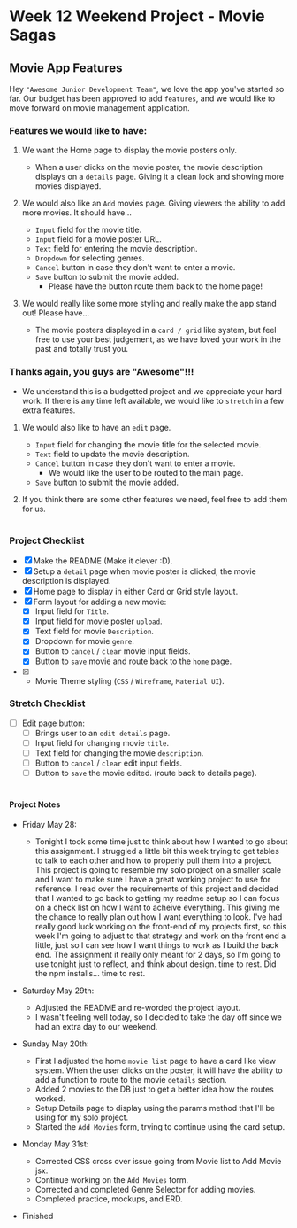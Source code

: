 # Week 12 Weekend Project - Movie Sagas

## Movie App Features
Hey `"Awesome Junior Development Team"`, we love the app you've started so far. 
Our budget has been approved to add `features`, and we would like to move forward on movie management application. 

### Features we would like to have:
1. We want the Home page to display the movie posters only. 
    - When a user clicks on the movie poster, the movie description displays on a `details` page. 
    Giving it a clean look and showing more movies displayed.

2. We would also like an `Add` movies page. Giving viewers the ability to add more movies. It should have...
    - `Input` field for the movie title.
    - `Input` field for a movie poster URL.
    - `Text` field for entering the movie description.
    - `Dropdown` for selecting genres.
    - `Cancel` button in case they don't want to enter a movie.
    - `Save` button to submit the movie added.
        - Please have the button route them back to the home page!

3. We would really like some more styling and really make the app stand out! Please have...
    - The movie posters displayed in a `card / grid` like system, but feel free to use your best judgement, as we have loved your work in the past and totally trust you.

### Thanks again, you guys are "Awesome"!!!

+ We understand this is a budgetted project and we appreciate your hard work. If there is any time left available, we would like to `stretch` in a few extra features.

1. We would also like to have an `edit` page.
    - `Input` field for changing the movie title for the selected movie.
    - `Text` field to update the movie description.
    - `Cancel` button in case they don't want to enter a movie.
        - We would like the user to be routed to the main page.
    - `Save` button to submit the movie added.

3. If you think there are some other features we need, feel free to add them for us.

#

### Project Checklist

- [x] Make the README (Make it clever :D). 
- [x] Setup a `detail` page when movie poster is clicked, the movie description is displayed.
- [x] Home page to display in either Card or Grid style layout.
- [x] Form layout for adding a new movie:
    - [x] Input field for `Title`.
    - [x] Input field for movie poster `upload`.
    - [x] Text field for movie `Description`.
    - [x] Dropdown for movie `genre`.
    - [x] Button to `cancel` / `clear` movie input fields.
    - [x] Button to `save` movie and route back to the `home` page.
- [x] - Movie Theme styling (`CSS` / `Wireframe`, `Material UI`).

### Stretch Checklist
- [ ] Edit page button:
    - [ ] Brings user to an `edit details` page.
    - [ ] Input field for changing movie `title`.
    - [ ] Text field for changing the movie `description`.
    - [ ] Button to `cancel` / `clear` edit input fields.
    - [ ] Button to `save` the movie edited. (route back to details page).

#

#### Project Notes

+ Friday May 28: 
    - Tonight I took some time just to think about how I wanted to go about this assignment. I struggled a little bit this week trying to get tables to talk to each other and how to properly pull them into a project. This project is going to resemble my solo project on a smaller scale and I want to make sure I have a great working project to use for reference. I read over the requirements of this project and decided that I wanted to go back to getting my readme setup so I can focus on a check list on how I want to acheive everything. This giving me the chance to really plan out how I want everything to look. I've had really good luck working on the front-end of my projects first, so this week I'm going to adjust to that strategy and work on the front end a little, just so I can see how I want things to work as I build the back end. The assignment it really only meant for 2 days, so I'm going to use tonight just to reflect, and think about design. time to rest. Did the npm installs... time to rest.

+ Saturday May 29th:
    - Adjusted the README and re-worded the project layout.
    - I wasn't feeling well today, so I decided to take the day off since we had an extra day to our weekend.

+ Sunday May 20th:
    - First I adjusted the home `movie list` page to have a card like view system. When the user clicks on the poster, it will have the ability to add a function to route to the movie `details` section.
    - Added 2 movies to the DB just to get a better idea how the routes worked.
    - Setup Details page to display using the params method that I'll be using for my solo project.
    - Started the `Add Movies` form, trying to continue using the card setup.

+ Monday May 31st:
    - Corrected CSS cross over issue going from Movie list to Add Movie jsx.
    - Continue working on the `Add Movies` form.
    - Corrected and completed Genre Selector for adding movies.
    - Completed practice, mockups, and ERD.

+ Finished